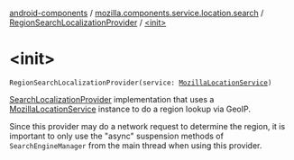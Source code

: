 [android-components](../../index.md) / [mozilla.components.service.location.search](../index.md) / [RegionSearchLocalizationProvider](index.md) / [&lt;init&gt;](./-init-.md)

# &lt;init&gt;

`RegionSearchLocalizationProvider(service: `[`MozillaLocationService`](../../mozilla.components.service.location/-mozilla-location-service/index.md)`)`

[SearchLocalizationProvider](../../mozilla.components.browser.search.provider.localization/-search-localization-provider/index.md) implementation that uses a [MozillaLocationService](../../mozilla.components.service.location/-mozilla-location-service/index.md) instance to
do a region lookup via GeoIP.

Since this provider may do a network request to determine the region, it is important to only use
the "async" suspension methods of `SearchEngineManager` from the main thread when using this
provider.

